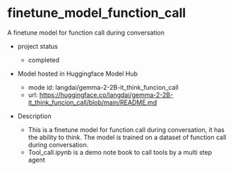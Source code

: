 # finetune_model_function_call
A finetune model for function call during conversation

- project status
    - completed

- Model hosted in Huggingface Model Hub
  - mode id: langdai/gemma-2-2B-it_think_funcion_call
  - url: https://huggingface.co/langdai/gemma-2-2B-it_think_funcion_call/blob/main/README.md

- Description
  - This is a finetune model for function call during conversation, it has the ability to think. The model is trained on a dataset of function call during conversation. 
  - Tool_call.ipynb is a demo note book to call tools by a multi step agent
